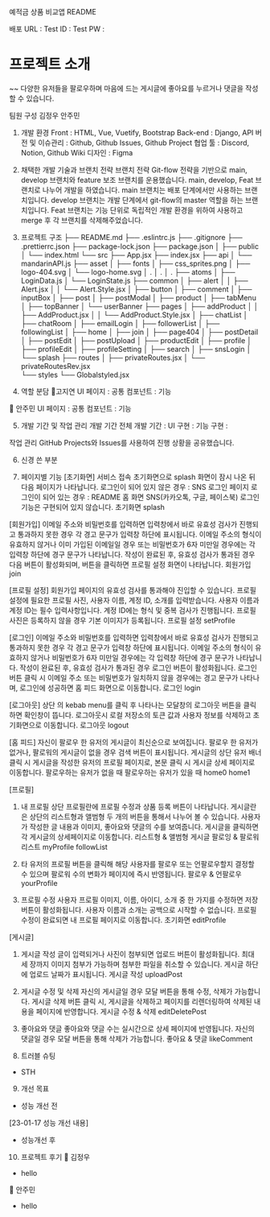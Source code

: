 예적금 상품 비교앱 README

배포 URL : 
Test ID :
Test PW : 

# 프로젝트 소개
~~
다양한 유저들을 팔로우하며 마음에 드는 게시글에 좋아요를 누르거나 댓글을 작성할 수 있습니다.

팀원 구성
김정우 안주민

1. 개발 환경
Front : HTML, Vue, Vuetify, Bootstrap
Back-end : Django, API
버전 및 이슈관리 : Github, Github Issues, Github Project
협업 툴 : Discord, Notion, Github Wiki
디자인 : Figma


2. 채택한 개발 기술과 브랜치 전략
브랜치 전략
Git-flow 전략을 기반으로 main, develop 브랜치와 feature 보조 브랜치를 운용했습니다.
main, develop, Feat 브랜치로 나누어 개발을 하였습니다.
main 브랜치는 배포 단계에서만 사용하는 브랜치입니다.
develop 브랜치는 개발 단계에서 git-flow의 master 역할을 하는 브랜치입니다.
Feat 브랜치는 기능 단위로 독립적인 개발 환경을 위하여 사용하고 merge 후 각 브랜치를 삭제해주었습니다.

3. 프로젝트 구조
├── README.md
├── .eslintrc.js
├── .gitignore
├── .prettierrc.json
├── package-lock.json
├── package.json
│
├── public
│    └── index.html
└── src
     ├── App.jsx
     ├── index.jsx
     ├── api
     │     └── mandarinAPI.js
     ├── asset
     │     ├── fonts
     │     ├── css_sprites.png
     │     ├── logo-404.svg
     │     └── logo-home.svg
     │          .
     │          .
     │          .
     ├── atoms
     │     ├── LoginData.js
     │     └── LoginState.js
     ├── common
     │     ├── alert
     │     │     ├── Alert.jsx
     │     │     └── Alert.Style.jsx
     │     ├── button
     │     ├── comment
     │     ├── inputBox
     │     ├── post
     │     ├── postModal
     │     ├── product
     │     ├── tabMenu
     │     ├── topBanner
     │     └── userBanner
     ├── pages
     │     ├── addProduct
     │     │     ├── AddProduct.jsx
     │     │     └── AddProduct.Style.jsx
     │     ├── chatList
     │     ├── chatRoom
     │     ├── emailLogin
     │     ├── followerList
     │     ├── followingList
     │     ├── home
     │     ├── join
     │     ├── page404
     │     ├── postDetail
     │     ├── postEdit
     │     ├── postUpload
     │     ├── productEdit
     │     ├── profile
     │     ├── profileEdit
     │     ├── profileSetting
     │     ├── search
     │     ├── snsLogin
     │     └── splash
     ├── routes
     │     ├── privateRoutes.jsx
     │     └── privateRoutesRev.jsx  
     └── styles
           └── Globalstyled.jsx

4. 역할 분담
🍊고지연
UI
페이지 :
공통 컴포넌트 :
기능

👻 안주민
UI
페이지 :
공통 컴포넌트 :
기능




5. 개발 기간 및 작업 관리
개발 기간
전체 개발 기간 :
UI 구현 :
기능 구현 : 

작업 관리
GitHub Projects와 Issues를 사용하여 진행 상황을 공유했습니다.

6. 신경 쓴 부분



7. 페이지별 기능
[초기화면]
서비스 접속 초기화면으로 splash 화면이 잠시 나온 뒤 다음 페이지가 나타납니다.
로그인이 되어 있지 않은 경우 : SNS 로그인 페이지
로그인이 되어 있는 경우 : README 홈 화면
SNS(카카오톡, 구글, 페이스북) 로그인 기능은 구현되어 있지 않습니다.
초기화면
splash

[회원가입]
이메일 주소와 비밀번호를 입력하면 입력창에서 바로 유효성 검사가 진행되고 통과하지 못한 경우 각 경고 문구가 입력창 하단에 표시됩니다.
이메일 주소의 형식이 유효하지 않거나 이미 가입된 이메일일 경우 또는 비밀번호가 6자 미만일 경우에는 각 입력창 하단에 경구 문구가 나타납니다.
작성이 완료된 후, 유효성 검사가 통과된 경우 다음 버튼이 활성화되며, 버튼을 클릭하면 프로필 설정 화면이 나타납니다.
회원가입
join

[프로필 설정]
회원가입 페이지의 유효성 검사를 통과해야 진입할 수 있습니다.
프로필 설정에 필요한 프로필 사진, 사용자 이름, 계정 ID, 소개를 입력받습니다.
사용자 이름과 계정 ID는 필수 입력사항입니다.
계정 ID에는 형식 및 중복 검사가 진행됩니다.
프로필 사진은 등록하지 않을 경우 기본 이미지가 등록됩니다.
프로필 설정
setProfile

[로그인]
이메일 주소와 비밀번호를 입력하면 입력창에서 바로 유효성 검사가 진행되고 통과하지 못한 경우 각 경고 문구가 입력창 하단에 표시됩니다.
이메일 주소의 형식이 유효하지 않거나 비밀번호가 6자 미만일 경우에는 각 입력창 하단에 경구 문구가 나타납니다.
작성이 완료된 후, 유효성 검사가 통과된 경우 로그인 버튼이 활성화됩니다.
로그인 버튼 클릭 시 이메일 주소 또는 비밀번호가 일치하지 않을 경우에는 경고 문구가 나타나며, 로그인에 성공하면 홈 피드 화면으로 이동합니다.
로그인
login

[로그아웃]
상단 의 kebab menu를 클릭 후 나타나는 모달창의 로그아웃 버튼을 클릭하면 확인창이 뜹니다.
로그아웃시 로컬 저장소의 토큰 값과 사용자 정보를 삭제하고 초기화면으로 이동합니다.
로그아웃
logout
<!-- 
[상하단 배너]
상단 배너 : 각 페이지별로 다른 종류의 버튼을 가지고 있습니다.
뒤로가기 : 브라우저 상에 기록된 이전 페이지로 돌아갑니다.
검색 : 사용자 검색 페이지로 이동합니다.
사용자 이름 : 채팅룸 페이지의 경우 상대방의 사용자 이름을 보여줍니다.
kebab menu : 각 페이지 또는 컴포넌트에 따른 하단 모달창을 생성합니다.
상품, 댓글, 게시글 컴포넌트 - 삭제, 수정, 신고하기
사용자 프로필 페이지 - 설정 및 사용자 정보, 로그아웃
하단 탭 메뉴 : 홈, 채팅, 게시물 작성, 프로필 아이콘을 클릭하면 각각 홈 피드, 채팅 목록, 게시글 작성 페이지, 내 프로필 페이지로 이동합니다.
상하단 배너
tab -->

[홈 피드]
자신이 팔로우 한 유저의 게시글이 최신순으로 보여집니다.
팔로우 한 유저가 없거나, 팔로워의 게시글이 없을 경우 검색 버튼이 표시됩니다.
게시글의 상단 유저 배너 클릭 시 게시글을 작성한 유저의 프로필 페이지로, 본문 클릭 시 게시글 상세 페이지로 이동합니다.
팔로우하는 유저가 없을 때	팔로우하는 유저가 있을 때
home0	home1

<!-- [검색]
사용자 이름 혹은 계정 ID로 유저를 검색할 수 있습니다.
검색어와 일치하는 단어는 파란색 글씨로 표시됩니다.
클릭 시 해당 유저의 프로필 페이지로 진입합니다.
검색
search -->

[프로필]
1. 내 프로필
상단 프로필란에 프로필 수정과 상품 등록 버튼이 나타납니다.
게시글란은 상단의 리스트형과 앨범형 두 개의 버튼을 통해서 나누어 볼 수 있습니다.
사용자가 작성한 글 내용과 이미지, 좋아요와 댓글의 수를 보여줍니다.
게시글을 클릭하면 각 게시글의 상세페이지로 이동합니다.
리스트형 & 앨범형 게시글	팔로잉 & 팔로워 리스트
myProfile	followList

2. 타 유저의 프로필
버튼을 클릭해 해당 사용자를 팔로우 또는 언팔로우할지 결정할 수 있으며 팔로워 수의 변화가 페이지에 즉시 반영됩니다.
팔로우 & 언팔로우
yourProfile

3. 프로필 수정
사용자 프로필 이미지, 이름, 아이디, 소개 중 한 가지를 수정하면 저장 버튼이 활성화됩니다.
사용자 이름과 소개는 공백으로 시작할 수 없습니다.
프로필 수정이 완료되면 내 프로필 페이지로 이동합니다.
초기화면
editProfile

[게시글]
1. 게시글 작성
글이 입력되거나 사진이 첨부되면 업로드 버튼이 활성화됩니다.
최대 세 장까지 이미지 첨부가 가능하며 첨부한 파일을 취소할 수 있습니다.
게시글 하단에 업로드 날짜가 표시됩니다.
게시글 작성
uploadPost

2. 게시글 수정 및 삭제
자신의 게시글일 경우 모달 버튼을 통해 수정, 삭제가 가능합니다.
게시글 삭제 버튼 클릭 시, 게시글을 삭제하고 페이지를 리렌더링하여 삭제된 내용을 페이지에 반영합니다.
게시글 수정 & 삭제
editDeletePost

3. 좋아요와 댓글
좋아요와 댓글 수는 실시간으로 상세 페이지에 반영됩니다.
자신의 댓글일 경우 모달 버튼을 통해 삭제가 가능합니다.
좋아요 & 댓글
likeComment

<!-- [상품]
1. 상품 등록
상품 이미지, 상품명, 가격, 판매 링크를 필수로 입력해야 저장 버튼이 활성화됩니다.
상품 가격은 숫자만 입력할 수 있으며, 숫자를 입력하면 자동으로 원 단위로 변환됩니다.


2. 상품 수정 및 삭제
상품 이미지, 상품명, 가격, 판매 링크 중 한 가지를 수정하면 저장 버튼이 활성화됩니다.
상품 수정이 완료되면 내 프로필 페이지로 이동합니다.
상품 삭제 버튼 클릭 시, 상품을 삭제하고 페이지를 리렌더링하여 삭제된 내용을 페이지에 반영합니다. -->


<!-- [채팅]
채팅 목록에서 아직 읽지 않은 채팅에는 좌측 상단의 파란색 알림을 띄워줍니다.
채팅방에서 메시지를 입력하거나 파일을 업로드하면 전송 버튼이 활성화됩니다. -->


8. 트러블 슈팅
- STH


9. 개선 목표
- 성능 개선 전 

[23-01-17 성능 개선 내용]

- 성능개선 후


10. 프로젝트 후기
🍊 김정우
- hello

👻 안주민
- hello